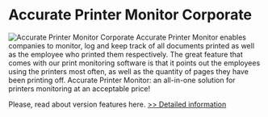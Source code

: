 # Accurate Printer Monitor Corporate
![Accurate Printer Monitor Corporate](https://mycommerce.akamaized.net/api/pimages/P300304371/BIG/300304371.GIF)
Accurate Printer Monitor enables companies to monitor, log and keep track of all documents printed as well as the employee who printed them respectively. The great feature that comes with our print monitoring software is that it points out the employees using the printers most often, as well as the quantity of pages they have been printing off. Accurate Printer Monitor: an all-in-one solution for printers monitoring at an acceptable price!

Please, read about version features here.
[>> Detailed information](https://secure.shareit.com/shareit/product.html?productid=300304371&affiliateid=200057808)